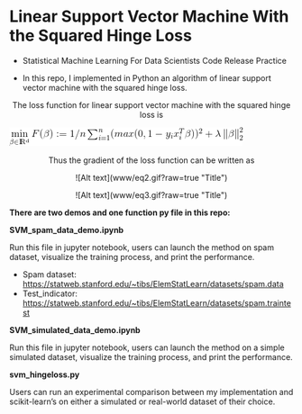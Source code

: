 # Linear Support Vector Machine With the Squared Hinge Loss

- Statistical Machine Learning For Data Scientists Code Release Practice

- In this repo, I implemented in Python an algorithm of linear support vector machine with the squared hinge loss.

<p align="center">
The loss function for linear support vector machine with the squared hinge loss is
</p>

![Alt text](www/eq1.gif?style=centerme)

<p align="center">
Thus the gradient of the loss function can be written as
</p>
<p align="center">
![Alt text](www/eq2.gif?raw=true "Title")
</p>
<p align="center">
![Alt text](www/eq3.gif?raw=true "Title")
</p>


**There are two demos and one function py file in this repo:**

**SVM_spam_data_demo.ipynb**

Run this file in jupyter notebook, users can launch the method on spam dataset, visualize the training process, and print the performance.
-	Spam dataset: https://statweb.stanford.edu/~tibs/ElemStatLearn/datasets/spam.data
-	Test_indicator: https://statweb.stanford.edu/~tibs/ElemStatLearn/datasets/spam.traintest

**SVM_simulated_data_demo.ipynb**

Run this file in jupyter notebook, users can launch the method on a simple simulated dataset,
visualize the training process, and print the performance.

**svm_hingeloss.py**

Users can run an experimental comparison between my implementation and scikit-learn’s on either a simulated or real-world dataset of their choice.

